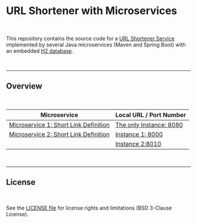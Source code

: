 # URL Shortener with Microservices #

<br>

This repository contains the source code for a [URL Shortener Service](https://en.wikipedia.org/wiki/URL_shortening)
implemented by several Java microservices (Maven and Spring Boot) with an embedded [H2 database](https://www.h2database.com).

<br>

----

## Overview ##

<br>

| Microservice | Local URL / Port Number |
| -- | -- |
| [Microservice 1: Short Link Definition](Microservice1_Definition/) | [The only Instance: 8080](http://localhost:8080) |
| [Microservice 2: Short Link Definition](Microservice2_Resolver/) | [Instance 1: 8000](http://localhost:8000) |
|  | [Instance 2:8010](http://localhost:8010) |

<br>

----

## License ##

<br>

See the [LICENSE file](LICENSE.md) for license rights and limitations (BSD 3-Clause License).

<br>